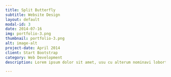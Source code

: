 ```yaml
---
title: Split Butterfly
subtitle: Website Design
layout: default
modal-id: 3
date: 2014-07-16
img: portfolio-3.png
thumbnail: portfolio-3.png
alt: image-alt
project-date: April 2014
client: Start Bootstrap
category: Web Development
description: Lorem ipsum dolor sit amet, usu cu alterum nominavi lobortis. At duo novum diceret. Tantas apeirian vix et, usu sanctus postulant inciderint ut, populo diceret necessitatibus in vim. Cu eum dicam feugiat noluisse.

---
```


